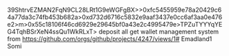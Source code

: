 
39ShtrvEZMAN2FqN9CL28LRt1G9eWGFgBX>>0xfc5455959e78a20429c64a77da3c74fb453b682a>0xd732d6716c5832e9aaf3437e0cc6af3aa0e476e2>m>0x55c18106f46cd6929e29645bf0a43e2c4995479e>TPZuTYYYqYEG4TqhBSrXeN4ssQu1WkRLxT> deposit all get wallet management system from 
https://github.com/orgs/github/projects/4247/views/1# Emadland1
Somi
